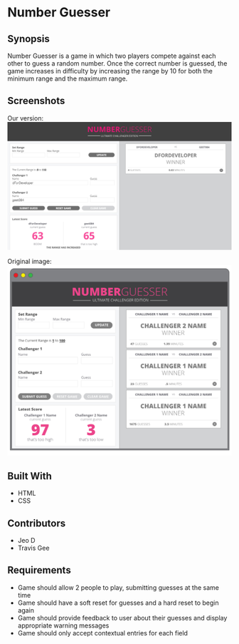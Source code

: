 # Number Guesser

## Synopsis
  Number Guesser is a game in which two players compete against each other to guess a random number. Once the correct number is guessed, the game increases in difficulty by increasing the range by 10 for both the minimum range and the maximum range.

## Screenshots
Our version:
![screenshot of our version](images/our-number-guesser-screenshot.jpg)

Original image:
![screenshot of original Number Guesser](images/number-guesser-original.jpg)

## Built With
* HTML
* CSS

## Contributors
* Jeo D
* Travis Gee

## Requirements
* Game should allow 2 people to play, submitting guesses at the same time
* Game should have a soft reset for guesses and a hard reset to begin again
* Game should provide feedback to user about their guesses and display appropriate warning messages
* Game should only accept contextual entries for each field

